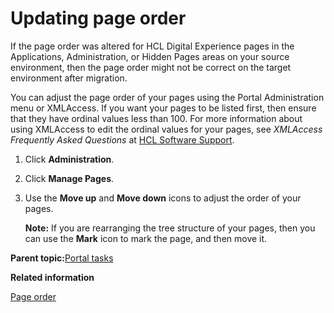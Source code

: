 # Updating page order 

If the page order was altered for HCL Digital Experience pages in the Applications, Administration, or Hidden Pages areas on your source environment, then the page order might not be correct on the target environment after migration.

You can adjust the page order of your pages using the Portal Administration menu or XMLAccess. If you want your pages to be listed first, then ensure that they have ordinal values less than 100. For more information about using XMLAccess to edit the ordinal values for your pages, see *XMLAccess Frequently Asked Questions* at [HCL Software Support](https://support.hcltechsw.com/csm).

1.  Click **Administration**.

2.  Click **Manage Pages**.

3.  Use the **Move up** and **Move down** icons to adjust the order of your pages.

    **Note:** If you are rearranging the tree structure of your pages, then you can use the **Mark** icon to mark the page, and then move it.


**Parent topic:**[Portal tasks ](../migrate/mig_post_portaltasks.md)

**Related information**  


[Page order ](../migrate/mig_expect_pages.md)

